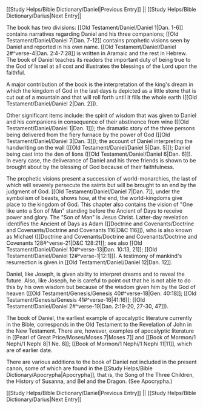 [[Study Helps/Bible Dictionary/Daniel|Previous Entry]]  ||  [[Study Helps/Bible Dictionary/Darius|Next Entry]]

 The book has two divisions: [[Old Testament/Daniel/Daniel 1|Dan. 1-6]] contains narratives regarding Daniel and his three companions; [[Old Testament/Daniel/Daniel 7|Dan. 7-12]] contains prophetic visions seen by Daniel and reported in his own name. [[Old Testament/Daniel/Daniel 2#^verse-4|Dan. 2:4-7:28]] is written in Aramaic and the rest in Hebrew. The book of Daniel teaches its readers the important duty of being true to the God of Israel at all cost and illustrates the blessings of the Lord upon the faithful.

 A major contribution of the book is the interpretation of the king's dream in which the kingdom of God in the last days is depicted as a little stone that is cut out of a mountain and that will roll forth until it fills the whole earth ([[Old Testament/Daniel/Daniel 2|Dan. 2]]).

 Other significant items include: the spirit of wisdom that was given to Daniel and his companions in consequence of their abstinence from wine ([[Old Testament/Daniel/Daniel 1|Dan. 1]]); the dramatic story of the three persons being delivered from the fiery furnace by the power of God ([[Old Testament/Daniel/Daniel 3|Dan. 3]]); the account of Daniel interpreting the handwriting on the wall ([[Old Testament/Daniel/Daniel 5|Dan. 5]]); Daniel being cast into the den of lions ([[Old Testament/Daniel/Daniel 6|Dan. 6]]). In every case, the deliverance of Daniel and his three friends is shown to be brought about by the blessing of God because of their faithfulness.

 The prophetic visions present a succession of world-monarchies, the last of which will severely persecute the saints but will be brought to an end by the judgment of God. [[Old Testament/Daniel/Daniel 7|Dan. 7]], under the symbolism of beasts, shows how, at the end, the world-kingdoms give place to the kingdom of God. This chapter also contains the vision of "One like unto a Son of Man" standing before the Ancient of Days to receive power and glory. The "Son of Man" is Jesus Christ. Latter-day revelation identifies the Ancient of Days as Adam ([[Doctrine and Covenants/Doctrine and Covenants/Doctrine and Covenants 116|D&C 116]]), who is also known as Michael ([[Doctrine and Covenants/Doctrine and Covenants/Doctrine and Covenants 128#^verse-21|D&C 128:21]]; see also [[Old Testament/Daniel/Daniel 10#^verse-13|Dan. 10:13, 21]]; [[Old Testament/Daniel/Daniel 12#^verse-1|12:1]]). A testimony of mankind's resurrection is given in [[Old Testament/Daniel/Daniel 12|Dan. 12]].

 Daniel, like Joseph, is given ability to interpret dreams and to reveal the future. Also, like Joseph, he is careful to point out that he is not able to do this by his own wisdom but because of the wisdom given him by the God of heaven ([[Old Testament/Genesis/Genesis 40#^verse-18|Gen. 40:18]]; [[Old Testament/Genesis/Genesis 41#^verse-16|41:16]]; [[Old Testament/Daniel/Daniel 2#^verse-19|Dan. 2:19-20, 27-30, 47]]).

 The book of Daniel, the earliest example of apocalyptic literature currently in the Bible, corresponds in the Old Testament to the Revelation of John in the New Testament. There are, however, examples of apocalyptic literature in [[Pearl of Great Price/Moses/Moses 7|Moses 7]] and [[Book of Mormon/1 Nephi/1 Nephi 8|1 Ne. 8]]; [[Book of Mormon/1 Nephi/1 Nephi 11|11]], which are of earlier date.

 There are various additions to the book of Daniel not included in the present canon, some of which are found in the [[Study Helps/Bible Dictionary/Apocrypha|Apocrypha]], that is, the Song of the Three Children, the History of Susanna, and Bel and the Dragon. (See Apocrypha.)

[[Study Helps/Bible Dictionary/Daniel|Previous Entry]]  ||  [[Study Helps/Bible Dictionary/Darius|Next Entry]]